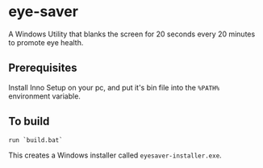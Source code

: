 # eye-saver

A Windows Utility that blanks the screen for 20 seconds every 20 minutes to promote eye health.

## Prerequisites
Install Inno Setup on your pc, and put it's bin file into the `%PATH%` environment variable.

## To build
```
run `build.bat`
```
This creates a Windows installer called `eyesaver-installer.exe`.
